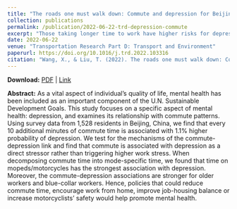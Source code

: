 ```yaml
---
title: "The roads one must walk down: Commute and depression for Beijing’s residents"
collection: publications
permalink: /publication/2022-06-22-trd-depression-commute
excerpt: "Those taking longer time to work have higher risks for depression - especially for motorcycle/moped takers, older people and blue-collar workers."
date: 2022-06-22
venue: "Transportation Research Part D: Transport and Environment"
paperurl: https://doi.org/10.1016/j.trd.2022.103316
citation: "Wang, X., & Liu, T. (2022). The roads one must walk down: Commute and depression for Beijing’s residents. <i>Transportation Research Part D: Transport and Environment, 109</i>, 103316."
---
```


**Download:** [PDF](https://xizewang.github.io/files/2022-06-22-trd-depression-commute.pdf) \| [Link](https://doi.org/10.1016/j.trd.2022.103316) 

**Abstract:**
As a vital aspect of individual’s quality of life, mental health has been included as an important component of the U.N. Sustainable Development Goals. This study focuses on a specific aspect of mental health: depression, and examines its relationship with commute patterns. Using survey data from 1,528 residents in Beijing, China, we find that every 10 additional minutes of commute time is associated with 1.1% higher probability of depression. We test for the mechanisms of the commute-depression link and find that commute is associated with depression as a direct stressor rather than triggering higher work stress. When decomposing commute time into mode-specific time, we found that time on mopeds/motorcycles has the strongest association with depression. Moreover, the commute-depression associations are stronger for older workers and blue-collar workers. Hence, policies that could reduce commute time, encourage work from home, improve job-housing balance or increase motorcyclists’ safety would help promote mental health.
